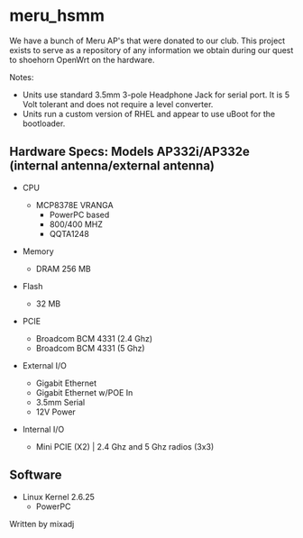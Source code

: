 # meru_hsmm
We have a bunch of Meru AP's that were donated to our club. This project exists to serve as a repository of any information we obtain during our quest to shoehorn OpenWrt on the hardware.

Notes:
* Units use standard 3.5mm 3-pole Headphone Jack for serial port. It is 5 Volt tolerant and does not require a level converter.
* Units run a custom version of RHEL and appear to use uBoot for the bootloader.


Hardware Specs: Models AP332i/AP332e (internal antenna/external antenna)
------
* CPU
  * MCP8378E VRANGA
      * PowerPC based
      * 800/400 MHZ
      * QQTA1248
* Memory
  * DRAM 256 MB

* Flash
  * 32 MB

* PCIE
  * Broadcom BCM 4331 (2.4 Ghz)
  * Broadcom BCM 4331 (5 Ghz)

* External I/O
    * Gigabit Ethernet
    * Gigabit Ethernet w/POE In
    * 3.5mm Serial
    * 12V Power

* Internal I/O
    * Mini PCIE (X2) | 2.4 Ghz and 5 Ghz radios (3x3)


Software
-------
* Linux Kernel 2.6.25
  * PowerPC




Written by mixadj
